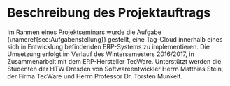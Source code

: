 
# Beschreibung des Projektauftrags

Im Rahmen eines Projektseminars wurde die Aufgabe (\nameref{sec:Aufgabenstellung}) gestellt, eine Tag-Cloud innerhalb eines sich in Entwicklung befindenden ERP-Systems zu implementieren. Die Umsetzung erfolgt im Verlauf des Wintersemesters 2016/2017, in Zusammenarbeit mit dem ERP-Hersteller TecWare.
Unterstützt werden die Studenten der HTW Dresden von Softwareentwickler Herrn Matthias Stein, der Firma TecWare und Herrn Professor Dr. Torsten Munkelt.
